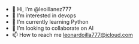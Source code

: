 - 👋 Hi, I’m @leoillanez777
- 👀 I’m interested in devops
- 🌱 I’m currently learning Python
- 💞️ I’m looking to collaborate on AI
- 📫 How to reach me leonardoilla777@icloud.com

<!---
leoillanez777/leoillanez777 is a ✨ special ✨ repository because its `README.md` (this file) appears on your GitHub profile.
You can click the Preview link to take a look at your changes.
--->
